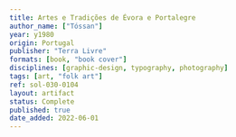 ```yaml
---
title: Artes e Tradições de Évora e Portalegre
author_name: ["Tóssan"]
year: y1980
origin: Portugal
publisher: "Terra Livre"
formats: [book, "book cover"]
disciplines: [graphic-design, typography, photography]
tags: [art, "folk art"]
ref: sol-030-0104
layout: artifact
status: Complete
published: true
date_added: 2022-06-01
---
```

